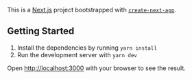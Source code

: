 This is a [Next.js](https://nextjs.org/) project bootstrapped with [`create-next-app`](https://github.com/vercel/next.js/tree/canary/packages/create-next-app).

## Getting Started

1. Install the dependencies by running `yarn install`
2. Run the development server with `yarn dev`

Open [http://localhost:3000](http://localhost:3000) with your browser to see the result.

